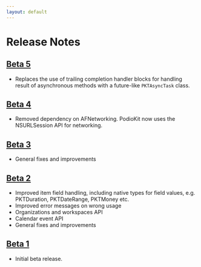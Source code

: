 ```yaml
---
layout: default
---
```

# Release Notes

## [Beta 5](https://github.com/podio/podio-objc/releases/tag/2.0.0-beta5)
* Replaces the use of trailing completion handler blocks for handling result of asynchronous methods with a future-like
`PKTAsyncTask` class.

## [Beta 4](https://github.com/podio/podio-objc/releases/tag/2.0.0-beta4)
* Removed dependency on AFNetworking. PodioKit now uses the NSURLSession API for networking.

## [Beta 3](https://github.com/podio/podio-objc/releases/tag/2.0.0-beta3)
* General fixes and improvements

## [Beta 2](https://github.com/podio/podio-objc/releases/tag/2.0.0-beta2)
* Improved item field handling, including native types for field values, e.g. PKTDuration, PKTDateRange, PKTMoney etc.
* Improved error messages on wrong usage
* Organizations and workspaces API
* Calendar event API
* General fixes and improvements

## [Beta 1](https://github.com/podio/podio-objc/releases/tag/2.0.0-beta1)
* Initial beta release.